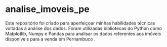 # analise_imoveis_pe
Este repositório foi criado para aperfeiçoar minhas habilidades técnicas voltadas à análise dos dados. Foram utilizadas bibliotecas do Python como Matplotlib, Numpy e Pandas para analisar os dados referentes aos imóveis disponíveis para a venda em Pernambuco .
